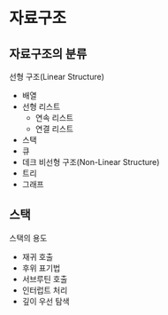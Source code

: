# 자료구조

## 자료구조의 분류
선형 구조(Linear Structure) 
- 배열
- 선형 리스트
  - 연속 리스트
  - 연결 리스트
- 스택
- 큐
- 데크
비선형 구조(Non-Linear Structure)
- 트리
- 그래프

## 스택
스택의 용도
- 재귀 호출
- 후위 표기법
- 서브루틴 호출
- 인터럽트 처리
- 깊이 우선 탐색
